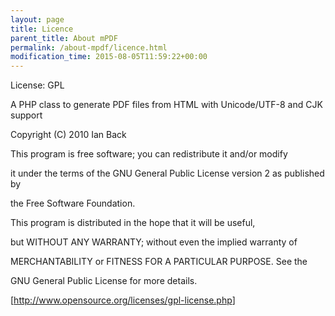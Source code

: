 ```yaml
---
layout: page
title: Licence
parent_title: About mPDF
permalink: /about-mpdf/licence.html
modification_time: 2015-08-05T11:59:22+00:00
---
```




<p>License: GPL</p>
<p>A PHP class to generate PDF files from HTML with Unicode/UTF-8 and CJK support</p>
<p>Copyright (C) 2010 Ian Back</p>
<p>This program is free software; you can redistribute it and/or modify

it under the terms of the GNU General Public License version 2 as published by

the Free Software Foundation.</p>
<p>This program is distributed in the hope that it will be useful,

but WITHOUT ANY WARRANTY; without even the implied warranty of

MERCHANTABILITY or FITNESS FOR A PARTICULAR PURPOSE. See the

GNU General Public License for more details.</p>
<p>[<a href="http://www.opensource.org/licenses/gpl-license.php">http://www.opensource.org/licenses/gpl-license.php</a>]</p>
